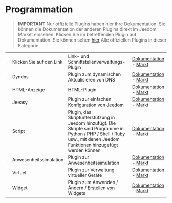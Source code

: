 
# Programmation


>**IMPORTANT**
>Nur offizielle Plugins haben hier ihre Dokumentation. Sie können die Dokumentation der anderen Plugins direkt im Jeedom Market einsehen. Klicken Sie im betreffenden Plugin auf Dokumentation.
>Sie können sehen [hier](https://market.jeedom.com/index.php?v=d&p=market&type=plugin&categorie=programming) Alle offiziellen Plugins in dieser Kategorie


| | | | |
|--- | --- | --- | ---|
|<img src="clink/clink_icon.png" class="pluginLogo" width="100" />|Klicken Sie auf den Link|Link- und Schnittstellenverwaltungs-Plugin|[Dokumentation](clink/index.md) - [Markt](https://market.jeedom.com/index.php?v=d&p=market_display&id=1867)|
|<img src="dyndns/dyndns_icon.png" class="pluginLogo" width="100" />|Dyndns|Plugin zum dynamischen Aktualisieren von DNS|[Dokumentation](dyndns/index.md) - [Markt](https://market.jeedom.com/index.php?v=d&p=market_display&id=1928)|
|<img src="htmldisplay/htmldisplay_icon.png" class="pluginLogo" width="100" />|HTML-Anzeige|HTML-Plugin|[Dokumentation](htmldisplay/index.md) - [Markt](https://market.jeedom.com/index.php?v=d&p=market_display&id=3843)|
|<img src="jeeasy/jeeasy_icon.png" class="pluginLogo" width="100" />|Jeeasy|Plugin zur einfachen Konfiguration von Jeedom|[Dokumentation](jeeasy/index.md) - [Markt](https://market.jeedom.com/index.php?v=d&p=market_display&id=3828)|
|<img src="script/script_icon.png" class="pluginLogo" width="100" />|Script|Plugin, das Skriptunterstützung in Jeedom hinzufügt. Die Skripte sind Programme in Python / PHP / Shell / Ruby usw., mit denen Jeedom Funktionen hinzugefügt werden können|[Dokumentation](script/index.md) - [Markt](https://market.jeedom.com/index.php?v=d&p=market_display&id=20)|
|<img src="simupre/simupre_icon.png" class="pluginLogo" width="100" />|Anwesenheitssimulation|Plugin zur Anwesenheitssimulation|[Dokumentation](simupre/index.md) - [Markt](https://market.jeedom.com/index.php?v=d&p=market_display&id=3762)|
|<img src="virtual/virtual_icon.png" class="pluginLogo" width="100" />|Virtuel|Plugin zur Verwaltung virtueller Geräte|[Dokumentation](virtual/index.md) - [Markt](https://market.jeedom.com/index.php?v=d&p=market_display&id=21)|
|<img src="widget/widget_icon.png" class="pluginLogo" width="100" />|Widget|Plugin zum Anwenden / Ändern / Erstellen von Widgets|[Dokumentation](widget/index.md) - [Markt](https://market.jeedom.com/index.php?v=d&p=market_display&id=9)|
